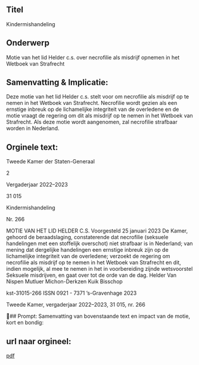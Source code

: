 ## Titel
Kindermishandeling
## Onderwerp
Motie van het lid Helder c.s. over necrofilie als misdrijf opnemen in het Wetboek van Strafrecht
## Samenvatting & Implicatie:

Deze motie van het lid Helder c.s. stelt voor om necrofilie als misdrijf op te nemen in het Wetboek van Strafrecht. Necrofilie wordt gezien als een ernstige inbreuk op de lichamelijke integriteit van de overledene en de motie vraagt de regering om dit als misdrijf op te nemen in het Wetboek van Strafrecht. Als deze motie wordt aangenomen, zal necrofilie strafbaar worden in Nederland.
## Orginele text:


Tweede Kamer der Staten-Generaal

2

Vergaderjaar 2022–2023

31 015

Kindermishandeling

Nr. 266

MOTIE VAN HET LID HELDER C.S.
Voorgesteld 25 januari 2023
De Kamer,
gehoord de beraadslaging,
constaterende dat necrofilie (seksuele handelingen met een stoffelijk
overschot) niet strafbaar is in Nederland;
van mening dat dergelijke handelingen een ernstige inbreuk zijn op de
lichamelijke integriteit van de overledene;
verzoekt de regering om necrofilie als misdrijf op te nemen in het
Wetboek van Strafrecht en dit, indien mogelijk, al mee te nemen in het in
voorbereiding zijnde wetsvoorstel Seksuele misdrijven,
en gaat over tot de orde van de dag.
Helder
Van Nispen
Mutluer
Michon-Derkzen
Kuik
Bisschop

kst-31015-266
ISSN 0921 - 7371
’s-Gravenhage 2023

Tweede Kamer, vergaderjaar 2022–2023, 31 015, nr. 266

## Prompt:
Samenvatting van bovenstaande text en impact van de motie, kort en bondig:

## url naar orgineel:
[pdf](https://gegevensmagazijn.tweedekamer.nl/OData/v4/2.0/Document(6863a5c0-e8d0-4025-8e60-ecf560889c10)/resource)

